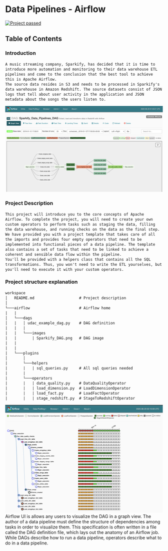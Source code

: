 # Data Pipelines - Airflow
[![Project passed](https://img.shields.io/badge/project-passed-success.svg)](https://img.shields.io/badge/project-passed-success.svg)
## Table of Contents
### Introduction
	A music streaming company, Sparkify, has decided that it is time to introduce more automation and monitoring to their data warehouse ETL pipelines and come to the conclusion that the best tool to achieve this is Apache Airflow.
    The source data resides in S3 and needs to be processed in Sparkify's data warehouse in Amazon Redshift. The source datasets consist of JSON logs that tell about user activity in the application and JSON metadata about the songs the users listen to.

![Airflow DAG](images/Sparkify_DAG.png)  
### Project Description
	This project will introduce you to the core concepts of Apache Airflow. To complete the project, you will need to create your own custom operators to perform tasks such as staging the data, filling the data warehouse, and running checks on the data as the final step.
	We have provided you with a project template that takes care of all the imports and provides four empty operators that need to be implemented into functional pieces of a data pipeline. The template also contains a set of tasks that need to be linked to achieve a coherent and sensible data flow within the pipeline.
	You'll be provided with a helpers class that contains all the SQL transformations. Thus, you won't need to write the ETL yourselves, but you'll need to execute it with your custom operators.

### Project structure explanation
```
workspace
│   README.md                    # Project description
│   
└───airflow                      # Airflow home
|   |               
│   └───dags                     
│   |   │ udac_example_dag.py    # DAG definition
|   |   |
|   |   └───images
|   |       | Sparkify_DAG.png   # DAG image
|   |       
|   | 
|   └───plugins
│       │  
|       └───helpers
|       |   | sql_queries.py     # All sql queries needed
|       |
|       └───operators
|       |   | data_quality.py    # DataQualityOperator
|       |   | load_dimension.py  # LoadDimensionOperator
|       |   | load_fact.py       # LoadFactOperator
|       |   | stage_redshift.py  # StageToRedshiftOperator
```
![Pipelines](images/Sparkify_Pipelines.png)   
Airflow UI is allows any users to visualize the DAG in a graph view. The author of a data pipeline must define the structure of dependencies among tasks in order to visualize them. This specification is often written in a file called the DAG definition file, which lays out the anatomy of an Airflow job. While DAGs describe how to run a data pipeline, operators describe what to do in a data pipeline. 
